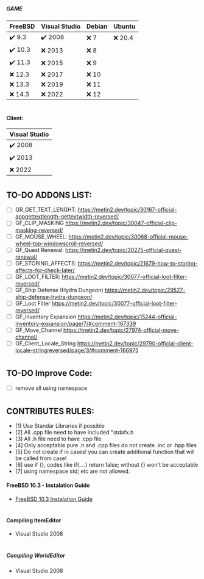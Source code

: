##### GAME
|  FreeBSD | Visual Studio | Debian  | Ubuntu           | 
|----------|---------------|---------|------------------|
| ✔️ 9.3   | ✔️ 2008       | ❌ 7  | ❌ 20.4          | 
| ✔️ 10.3  | ❌ 2013       | ❌ 8  |
| ✔️ 11.3  | ❌ 2015       | ❌ 9  |
| ❌ 12.3  | ❌ 2017       | ❌ 10 |
| ❌ 13.3  | ❌ 2019       | ❌ 11 |
| ❌ 14.3  | ❌ 2022       | ❌ 12 |
#

#### Client:
| Visual Studio     |
|-------------------|
| ✔️ 2008          |
| ✔️ 2013          |
| ❌ 2022          |
#

## TO-DO ADDONS LIST:
- [ ] GR_GET_TEXT_LENGHT: https://metin2.dev/topic/30167-official-appgettextlength-gettextwidth-reversed/
- [ ] GF_CLIP_MASKING https://metin2.dev/topic/30047-official-clip-masking-reversed/
- [ ] GF_MOUSE_WHEEL: https://metin2.dev/topic/30068-official-mouse-wheel-top-windowscroll-reversed/
- [ ] GF_Quest Renewal: https://metin2.dev/topic/30275-official-quest-renewal/
- [ ] GF_STORING_AFFECTS: https://metin2.dev/topic/21679-how-to-storing-affects-for-check-later/
- [ ] GF_LOOT_FILTER: https://metin2.dev/topic/30077-official-loot-filter-reversed/
- [ ] GF_Ship Defense (Hydra Dungeon) https://metin2.dev/topic/29527-ship-defense-hydra-dungeon/
- [ ] GF_Loot Filter https://metin2.dev/topic/30077-official-loot-filter-reversed/
- [ ] GF_Inventory Expansion https://metin2.dev/topic/15244-official-inventory-expansion/page/7/#comment-167339
- [ ] GF_Move_Channel https://metin2.dev/topic/27974-official-move-channel/
- [ ] GF_Client_Locale_String https://metin2.dev/topic/29790-official-client-locale-stringreversed/page/3/#comment-166975
#

## TO-DO Improve Code:
- [ ] remove all using namespace
#

## CONTRIBUTES RULES:
- [1] Use Standar Libraries if possible
- [2] All .cpp file need to have included "stdafx.h
- [3] All .h file need to have .cpp file
- [4] Only acceptable pure .h and .cpp files do not create .inc or .hpp files
- [5] Do not create if in cases! you can create additional function that will be called from case!
- [6] use if {}, codes like if(....) return false; without {} won't be acceptable
- [7] using namespace std; etc are not allowed.

#### FreeBSD 10.3 - Instalation Guide
- [FreeBSD 10.3 Instalation Guide](https://github.com/EclipseShade/Metin2-Source/wiki/FreeBSD-10.3-Instalation-Guide)
#

#### Compiling ItemEditor
- Visual Studio 2008
#

##### Compiling WorldEditor
- Visual Studio 2008
#
